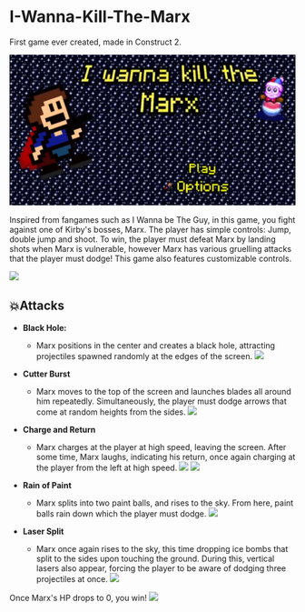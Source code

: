 # I-Wanna-Kill-The-Marx
First game ever created, made in Construct 2.

![](https://github.com/VerdalJG/I-Wanna-Kill-The-Marx/blob/main/I%20wanna%20kill%20the%20marx.png)

Inspired from fangames such as I Wanna be The Guy, in this game, you fight against one of Kirby's bosses, Marx. The player has simple controls: Jump, double jump and shoot. To win, the player must defeat Marx by landing shots when Marx is vulnerable, however Marx has various gruelling attacks that the player must dodge! This game also features customizable controls.

![](https://github.com/VerdalJG/I-Wanna-Kill-The-Marx/blob/main/Marx%20GIFs/Marx%20Vulnerable.gif)

<h2>💥Attacks</h2>

- <b>Black Hole:</b>
  - Marx positions in the center and creates a black hole, attracting projectiles spawned randomly at the edges of the screen.
![](https://github.com/VerdalJG/I-Wanna-Kill-The-Marx/blob/main/Marx%20GIFs/Marx_Black_Hole.gif)

- <b>Cutter Burst</b>
  - Marx moves to the top of the screen and launches blades all around him repeatedly. Simultaneously, the player must dodge arrows that come at random heights from the sides.
![](https://github.com/VerdalJG/I-Wanna-Kill-The-Marx/blob/main/Marx%20GIFs/Marx_Cutter-Bursts.gif)
 
- <b>Charge and Return</b>
  - Marx charges at the player at high speed, leaving the screen. After some time, Marx laughs, indicating his return, once again charging at the player from the left at high speed.
![](https://github.com/VerdalJG/I-Wanna-Kill-The-Marx/blob/main/Marx%20GIFs/Marx_ChargeLeft.gif)
![](https://github.com/VerdalJG/I-Wanna-Kill-The-Marx/blob/main/Marx%20GIFs/Marx_ChargeRight.gif)

- <b>Rain of Paint</b>
  - Marx splits into two paint balls, and rises to the sky. From here, paint balls rain down which the player must dodge.
![](https://github.com/VerdalJG/I-Wanna-Kill-The-Marx/blob/main/Marx%20GIFs/Marx_PaintStorm.gif)
 
- <b>Laser Split</b>
  - Marx once again rises to the sky, this time dropping ice bombs that split to the sides upon touching the ground. During this, vertical lasers also appear, forcing the player to be aware of dodging three projectiles at once.
![](https://github.com/VerdalJG/I-Wanna-Kill-The-Marx/blob/main/Marx%20GIFs/Marx_IceBombs.gif)
 
Once Marx's HP drops to 0, you win!
![](https://github.com/VerdalJG/I-Wanna-Kill-The-Marx/blob/main/Marx%20GIFs/Marx_Clear.gif)
